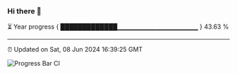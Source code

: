 ### Hi there 👋

⏳ Year progress { █████████████▁▁▁▁▁▁▁▁▁▁▁▁▁▁▁▁▁ } 43.63 %

---

⏰ Updated on Sat, 08 Jun 2024 16:39:25 GMT

![Progress Bar CI](https://github.com/IshwaranRudhara/GIT-ACTION/workflows/Progress%20Bar%20CI/badge.svg)
